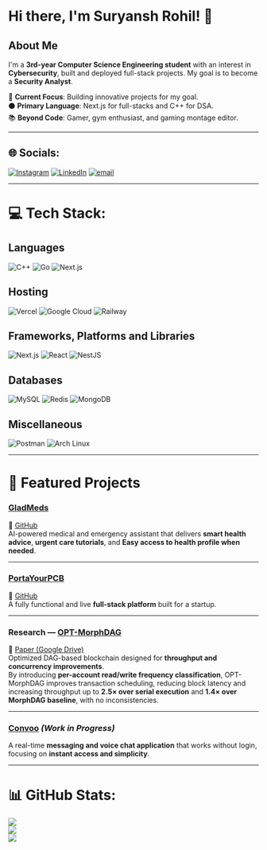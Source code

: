 # Hi there, I'm Suryansh Rohil! 👋

## About Me

I'm a **3rd-year Computer Science Engineering student** with an interest in **Cybersecurity**, built and deployed full-stack projects. My goal is to become a **Security Analyst**.

🎯 **Current Focus**: Building innovative projects for my goal.  
⚫ **Primary Language**: Next.js for full-stacks and C++ for DSA.  
📚 **Beyond Code**: Gamer, gym enthusiast, and gaming montage editor.  

---

## 🌐 Socials:
[![Instagram](https://img.shields.io/badge/Instagram-%23E4405F.svg?logo=Instagram&logoColor=white)](https://www.instagram.com/suryansh.rohil/) 
[![LinkedIn](https://img.shields.io/badge/LinkedIn-%230077B5.svg?logo=linkedin&logoColor=white)](https://www.linkedin.com/in/suryansh-rohil-982a21270/) 
[![email](https://img.shields.io/badge/Email-D14836?logo=gmail&logoColor=white)](mailto:suryanshrohilwork@gmail.com)  

---

# 💻 Tech Stack:
## Languages
![C++](https://img.shields.io/badge/c++-%2300599C.svg?style=plastic&logo=c%2B%2B&logoColor=white) 
![Go](https://img.shields.io/badge/go-%2300ADD8.svg?style=plastic&logo=go&logoColor=white) 
![Next.js](https://img.shields.io/badge/next.js-000000?style=plastic&logo=nextdotjs&logoColor=white)

## Hosting
![Vercel](https://img.shields.io/badge/vercel-%23000000.svg?style=plastic&logo=vercel&logoColor=white) 
![Google Cloud](https://img.shields.io/badge/GoogleCloud-%234285F4.svg?style=plastic&logo=google-cloud&logoColor=white) 
![Railway](https://img.shields.io/badge/railway-0B0D0E.svg?style=plastic&logo=railway&logoColor=white)

## Frameworks, Platforms and Libraries
![Next.js](https://img.shields.io/badge/next.js-000000?style=plastic&logo=nextdotjs&logoColor=white) 
![React](https://img.shields.io/badge/react-%2320232a.svg?style=plastic&logo=react&logoColor=%2361DAFB)
![NestJS](https://img.shields.io/badge/nestjs-ea2845.svg?style=plastic&logo=nestjs&logoColor=white) 

## Databases
![MySQL](https://img.shields.io/badge/mysql-4479A1.svg?style=plastic&logo=mysql&logoColor=white)
![Redis](https://img.shields.io/badge/redis-%23DD0031.svg?style=plastic&logo=redis&logoColor=white) 
![MongoDB](https://img.shields.io/badge/MongoDB-%234ea94b.svg?style=plastic&logo=mongodb&logoColor=white)

## Miscellaneous
![Postman](https://img.shields.io/badge/Postman-FF6C37?style=plastic&logo=postman&logoColor=white)
![Arch Linux](https://img.shields.io/badge/Arch%20Linux-1793D1?style=plastic&logo=arch-linux&logoColor=white)

---

# 🚀 Featured Projects

### [GladMeds](https://gladmeds.vercel.app/)  
🔗 [GitHub](https://github.com/s-uryansh/GladMeds)  
AI-powered medical and emergency assistant that delivers **smart health advice**, **urgent care tutorials**, and **Easy access to health profile when needed**.  

---

### [PortaYourPCB](https://portayourpcb.vercel.app/)  
🔗 [GitHub](https://github.com/s-uryansh/PortayourPCB)  
A fully functional and live **full-stack platform** built for a startup.

---

### Research — [OPT-MorphDAG](https://github.com/s-uryansh/OPT-MorphDAG)  
📄 [Paper (Google Drive)](https://drive.google.com/file/d/1Uw2vx5_rHVAtTGqKqC0L77Fpqavh3ewy/view?usp=sharing)  
Optimized DAG-based blockchain designed for **throughput and concurrency improvements**.  
By introducing **per-account read/write frequency classification**, OPT-MorphDAG improves transaction scheduling, reducing block latency and increasing throughput up to **2.5× over serial execution** and **1.4× over MorphDAG baseline**, with no inconsistencies.  

---

### [Convoo](https://github.com/s-uryansh/convoo) *(Work in Progress)*  
A real-time **messaging and voice chat application** that works without login, focusing on **instant access and simplicity**.  

---

# 📊 GitHub Stats:
![](https://github-readme-stats.vercel.app/api?username=s-uryansh&theme=transparent&hide_border=false&include_all_commits=false&count_private=false)<br/>
![](https://nirzak-streak-stats.vercel.app/?user=s-uryansh&theme=transparent&hide_border=false)<br/>
![](https://github-readme-stats.vercel.app/api/top-langs/?username=s-uryansh&theme=transparent&hide_border=false&include_all_commits=false&count_private=false&layout=compact)

